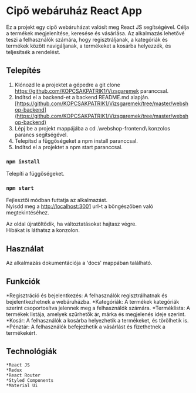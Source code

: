 # Cipő webáruház React App

Ez a projekt egy cipő webáruházat valósít meg React JS segítségével. Célja a termékek megjelenítése, keresése és vásárlása. Az alkalmazás lehetővé teszi a felhasználók számára, hogy regisztráljanak, a kategóriák és termékek között navigáljanak, a termékeket a kosárba helyezzék, és teljesítsék a rendelést.

## Telepítés

1. Klónozd le a projektet a gépedre a git clone https://github.com/KOPCSAKPATRIK1/Vizsgaremek paranccsal.
2. Indítsd el a backend-et a backend README.md alapján. [https://github.com/KOPCSAKPATRIK1/Vizsgaremek/tree/master/webshop-backend](https://github.com/KOPCSAKPATRIK1/Vizsgaremek/tree/master/webshop-backend)
2. Lépj be a projekt mappájába a cd .\webshop-frontend\ konzolos parancs segítségével.
3. Telepítsd a függőségeket a npm install paranccsal.
4. Indítsd el a projektet a npm start paranccsal.

### `npm install`
Telepíti a függőségeket.

### `npm start`
Fejlesztői módban futtatja az alkalmazást.\
Nyisdd meg a [http://localhost:3001](http://localhost:3001) url-t a böngészőben való megtekintéséhez.

Az oldal újratöltődik, ha változtatásokat hajtasz végre.\
Hibákat is láthatsz a konzolon.


## Használat

Az alkalmazás dokumentációja a 'docs' mappában található.

## Funkciók

*Regisztráció és bejelentkezés: A felhasználók regisztrálhatnak és bejelentkezhetnek a webáruházba.
*Kategóriák: A termékek kategóriák szerint csoportosítva jelennek meg a felhasználók számára.
*Terméklista: A termékek listája, amelyek szűrhetők ár, márka és megjelenés ideje szerint.
*Kosár: A felhasználók a kosárba helyezhetik a termékeket, és törölhetik is.
*Pénztár: A felhasználók befejezhetik a vásárlást és fizethetnek a termékekért.

## Technológiák

    *React JS
    *Redux
    *React Router
    *Styled Components
    *Material Ui
